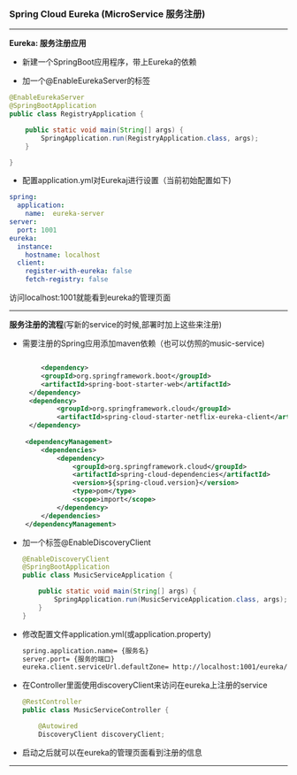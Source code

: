 ### Spring Cloud Eureka (MicroService 服务注册)

---

**Eureka: 服务注册应用**

- 新建一个SpringBoot应用程序，带上Eureka的依赖

- 加一个@EnableEurekaServer的标签

```java
@EnableEurekaServer
@SpringBootApplication
public class RegistryApplication {

    public static void main(String[] args) {
        SpringApplication.run(RegistryApplication.class, args);
    }

}
```

- 配置application.yml对Eurekaj进行设置（当前初始配置如下)

```yml
spring:
  application:
    name:  eureka-server
server:
  port: 1001
eureka:
  instance:
    hostname: localhost
  client:
    register-with-eureka: false
    fetch-registry: false
```

访问localhost:1001就能看到eureka的管理页面

---

**服务注册的流程**(写新的service的时候,部署时加上这些来注册)

- 需要注册的Spring应用添加maven依赖（也可以仿照的music-service)

```xml

		<dependency>
        <groupId>org.springframework.boot</groupId>
        <artifactId>spring-boot-starter-web</artifactId>
     </dependency>		
     <dependency>
            <groupId>org.springframework.cloud</groupId>
            <artifactId>spring-cloud-starter-netflix-eureka-client</artifactId>
     </dependency>
    
    <dependencyManagement>
        <dependencies>
            <dependency>
                <groupId>org.springframework.cloud</groupId>
                <artifactId>spring-cloud-dependencies</artifactId>
                <version>${spring-cloud.version}</version>
                <type>pom</type>
                <scope>import</scope>
            </dependency>
        </dependencies>
    </dependencyManagement>
```

- 加一个标签@EnableDiscoveryClient

  ```java
  @EnableDiscoveryClient
  @SpringBootApplication
  public class MusicServiceApplication {
  
      public static void main(String[] args) {
          SpringApplication.run(MusicServiceApplication.class, args);
      }
  }
  ```

- 修改配置文件application.yml(或application.property)

  ```xml
  spring.application.name= {服务名}
  server.port= {服务的端口}
  eureka.client.serviceUrl.defaultZone= http://localhost:1001/eureka/  <= 对应前面eureka的配置
  ```

- 在Controller里面使用discoveryClient来访问在eureka上注册的service

  ```java
  @RestController
  public class MusicServiceController {
  
      @Autowired
      DiscoveryClient discoveryClient;
  ```

- 启动之后就可以在eureka的管理页面看到注册的信息

---
